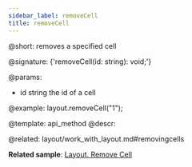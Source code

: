 ```yaml
---
sidebar_label: removeCell
title: removeCell
---          
```


@short: removes a specified cell

@signature: {'removeCell(id: string): void;'}

@params:
- id 	string 	the id of a cell

@example:
layout.removeCell("1");

@template: api_method
@descr:

@related: layout/work_with_layout.md#removingcells

**Related sample**: [Layout. Remove Cell](https://snippet.dhtmlx.com/tnujp7jk)

